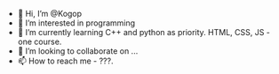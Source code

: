 - 👋 Hi, I’m @Kogop
- 👀 I’m interested in programming
- 🌱 I’m currently learning C++ and python as priority. HTML, CSS, JS - one course.
- 💞️ I’m looking to collaborate on ...
- 📫 How to reach me - ???.

<!---
Kogop/Kogop is a ✨ special ✨ repository because its `README.md` (this file) appears on your GitHub profile.
You can click the Preview link to take a look at your changes.
--->
